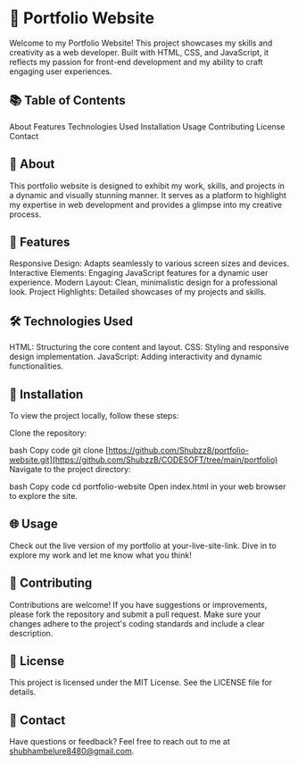 # 🎨 Portfolio Website
Welcome to my Portfolio Website! This project showcases my skills and creativity as a web developer. Built with HTML, CSS, and JavaScript, it reflects my passion for front-end development and my ability to craft engaging user experiences.

## 📚 Table of Contents
About
Features
Technologies Used
Installation
Usage
Contributing
License
Contact

## 🌟 About
This portfolio website is designed to exhibit my work, skills, and projects in a dynamic and visually stunning manner. It serves as a platform to highlight my expertise in web development and provides a glimpse into my creative process.

## 🚀 Features
Responsive Design: Adapts seamlessly to various screen sizes and devices.
Interactive Elements: Engaging JavaScript features for a dynamic user experience.
Modern Layout: Clean, minimalistic design for a professional look.
Project Highlights: Detailed showcases of my projects and skills.
## 🛠️ Technologies Used
HTML: Structuring the core content and layout.
CSS: Styling and responsive design implementation.
JavaScript: Adding interactivity and dynamic functionalities.
## 🔧 Installation
To view the project locally, follow these steps:

Clone the repository:

bash
Copy code
git clone [https://github.com/Shubzz8/portfolio-website.git](https://github.com/ShubzzB/CODESOFT/tree/main/portfolio)
Navigate to the project directory:

bash
Copy code
cd portfolio-website
Open index.html in your web browser to explore the site.

## 🌐 Usage
Check out the live version of my portfolio at your-live-site-link. Dive in to explore my work and let me know what you think!

## 🤝 Contributing
Contributions are welcome! If you have suggestions or improvements, please fork the repository and submit a pull request. Make sure your changes adhere to the project's coding standards and include a clear description.

## 📝 License
This project is licensed under the MIT License. See the LICENSE file for details.

## 📧 Contact
Have questions or feedback? Feel free to reach out to me at shubhambelure8480@gmail.com.

